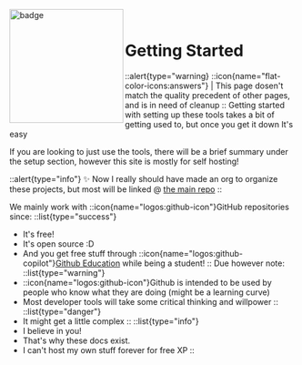 <img align="left" src="/slfdocs.png" height="200" width="200" alt="badge"/> <br />
# Getting Started
::alert{type="warning}
::icon{name="flat-color-icons:answers"} | This page dosen't match the quality precedent of other pages, and is in need of cleanup
::
Getting started with setting up these tools takes a bit of getting used to, but once you get it down It's easy

If you are looking to just use the tools, there will be a brief summary under the setup section, however this site is mostly for self hosting!

::alert{type="info"}
✨ Now I really should have made an org to organize these projects, but most will be linked @ [the main repo](https://github.com/dswan36/SillyLittleFiles)
::

We mainly work with ::icon{name="logos:github-icon"}GitHub repositories since:
::list{type="success"}
- It's free!
- It's open source :D
- And you get free stuff through ::icon{name="logos:github-copilot"}[Github Education](https://education.github.com) while being a student!
::
Due however note:
::list{type="warning"}
- ::icon{name="logos:github-icon"}Github is intended to be used by people who know what they are doing (might be a learning curve)
- Most developer tools will take some critical thinking and willpower
::
::list{type="danger"}
- It might get a little complex
::
::list{type="info"}
- I believe in you!
- That's why these docs exist.
- I can't host my own stuff forever for free XP
::

